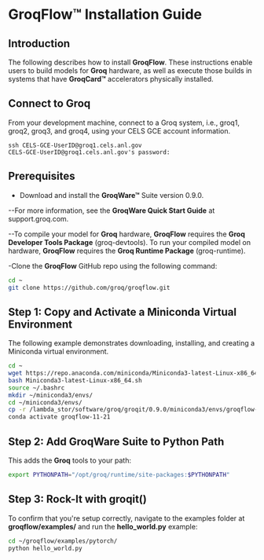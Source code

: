 # GroqFlow™ Installation Guide

## Introduction

The following describes how to install **GroqFlow**. These instructions enable users to build models for **Groq** hardware, as well as execute those builds in systems that have **GroqCard™** accelerators physically installed.

## Connect to Groq

From your development machine, connect to a Groq system, i.e., groq1, groq2, groq3, and groq4, using your CELS GCE account information.

```console
ssh CELS-GCE-UserID@groq1.cels.anl.gov
CELS-GCE-UserID@groq1.cels.anl.gov's password:
```

## Prerequisites

- Download and install the **GroqWare™** Suite version 0.9.0.

--For more information, see the **GroqWare Quick Start Guide** at support.groq.com.

--To compile your model for **Groq** hardware, **GroqFlow** requires the **Groq Developer Tools Package** (groq-devtools). To run your compiled model on hardware, **GroqFlow** requires the **Groq Runtime Package** (groq-runtime).

-Clone the **GroqFlow** GitHub repo using the following command:

```bash
cd ~
git clone https://github.com/groq/groqflow.git
```

## Step 1: Copy and Activate a Miniconda Virtual Environment

The following example demonstrates downloading, installing, and creating a Miniconda virtual environment.

```bash
cd ~
wget https://repo.anaconda.com/miniconda/Miniconda3-latest-Linux-x86_64.sh
bash Miniconda3-latest-Linux-x86_64.sh
source ~/.bashrc
mkdir ~/miniconda3/envs/
cd ~/miniconda3/envs/
cp -r /lambda_stor/software/groq/groqit/0.9.0/miniconda3/envs/groqflow-11-21/ .
conda activate groqflow-11-21
```

## Step 2: Add GroqWare Suite to Python Path

This adds the **Groq** tools to your path:

```bash
export PYTHONPATH="/opt/groq/runtime/site-packages:$PYTHONPATH"
```

## Step 3: Rock-It with groqit()

To confirm that you're setup correctly, navigate to the examples folder at **groqflow/examples/** and run the **hello_world.py** example:

```bash
cd ~/groqflow/examples/pytorch/
python hello_world.py
```

